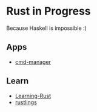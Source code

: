 # Rust in Progress
 
Because Haskell is impossible :)

## Apps
- [cmd-manager](https://github.com/DavidoAprendiz/Rust-in-Progress/tree/main/cmd-manager)

## Learn
- [Learning-Rust](https://github.com/DavidoAprendiz/Rust-in-Progress/tree/main/Learning-Rust)
- [rustlings](https://github.com/DavidoAprendiz/Rust-in-Progress/tree/main/rustlings)
